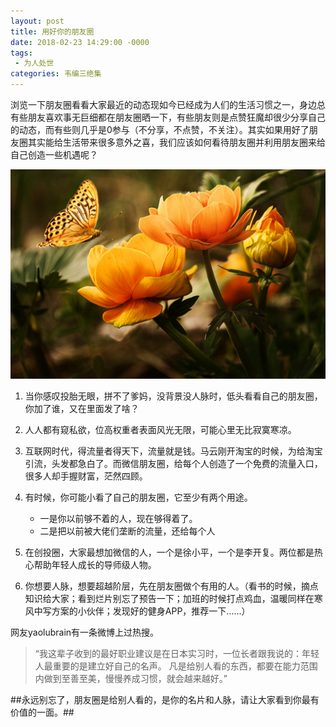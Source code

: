 ```yaml
---
layout: post
title: 用好你的朋友圈
date: 2018-02-23 14:29:00 -0000
tags:
 - 为人处世 
categories: 韦编三绝集
---
```


浏览一下朋友圈看看大家最近的动态现如今已经成为人们的生活习惯之一，身边总有些朋友喜欢事无巨细都在朋友圈晒一下，有些朋友则是点赞狂魔却很少分享自己的动态，而有些则几乎是0参与（不分享，不点赞，不关注）。其实如果用好了朋友圈其实能给生活带来很多意外之喜，我们应该如何看待朋友圈并利用朋友圈来给自己创造一些机遇呢？

![01](/assets/images/2018-02-23-reading01/01.jpeg)

1. 当你感叹投胎无眼，拼不了爹妈，没背景没人脉时，低头看看自己的朋友圈，你加了谁，又在里面发了啥？

2. 人人都有窥私欲，位高权重者表面风光无限，可能心里无比寂寞寒凉。

3. 互联网时代，得流量者得天下，流量就是钱。马云刚开淘宝的时候，为给淘宝引流，头发都急白了。而微信朋友圈，给每个人创造了一个免费的流量入口，很多人却手握财富，茫然四顾。

4. 有时候，你可能小看了自己的朋友圈，它至少有两个用途。
	- 一是你以前够不着的人，现在够得着了。
	- 二是把以前被大佬们垄断的流量，还给每个人

5. 在创投圈，大家最想加微信的人，一个是徐小平，一个是李开复。两位都是热心帮助年轻人成长的导师级人物。

6. 你想要人脉，想要超越阶层，先在朋友圈做个有用的人。（看书的时候，摘点知识给大家；看到烂片别忘了预告一下；加班的时候打点鸡血，温暖同样在寒风中写方案的小伙伴；发现好的健身APP，推荐一下……）

网友yaolubrain有一条微博上过热搜。

> “我这辈子收到的最好职业建议是在日本实习时，一位长者跟我说的：年轻人最重要的是建立好自己的名声。
> 凡是给别人看的东西，都要在能力范围内做到至善至美，慢慢养成习惯，就会越来越好。”


##永远别忘了，朋友圈是给别人看的，是你的名片和人脉，请让大家看到你最有价值的一面。##

